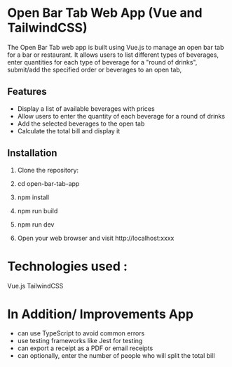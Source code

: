 # Open Bar Tab Web App (Vue and TailwindCSS)
The Open Bar Tab web app is built using Vue.js to manage an open bar tab for a bar or restaurant. It allows users to list different types of beverages, enter quantities for each type of beverage for a "round of drinks", submit/add the specified order or beverages to an open tab,
## Features
- Display a list of available beverages with prices
- Allow users to enter the quantity of each beverage for a round of drinks
- Add the selected beverages to the open tab
- Calculate the total bill and display it

## Installation

1. Clone the repository:

2. cd open-bar-tab-app

3. npm install

4. npm run build

5. npm run dev

6. Open your web browser and visit http://localhost:xxxx

# Technologies used :

Vue.js
TailwindCSS

# In Addition/ Improvements App
- can use TypeScript to avoid common errors
- use testing frameworks like Jest for testing
- can export a receipt as a PDF or email receipts
- can optionally, enter the number of people who will split the total bill
